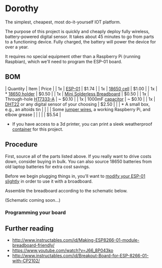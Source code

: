 Dorothy
=======

The simplest, cheapest, most do-it-yourself IOT platform.

The purpose of this project is quickly and cheaply deploy fully wireless, battery-powered digital sensor.  It takes about 45 minutes to go from parts to a functioning device.  Fully charged, the battery will power the device for over a year.

It requires no special equipment other than a Raspberry Pi (running Raspbian), which we'll need to program the ESP-01 board.

BOM
---

| Quantity | Item | Price |
| 1x | [ESP-01](https://www.google.com/search?q=esp-01&tbm=shop) | $1.74 |
| 1x | [18650 cell](https://www.google.com/search?q=18650&tbm=shop) | $1.00 |
| 1x | * [18650 holder](https://www.google.com/search?q=18650%20holder&tbm=shop) | $0.50 |
| 1x | [Mini Solderless Breadboard](https://www.google.com/search?q=mini%20breadboard&tbm=shop) | $0.50 | 
| 1x | Through-hole [HT7333-A](https://www.google.com/search?q=HT7333-a&tbm=shop) | ~ $0.10 |
| 1x | 1000mF [capacitor](https://www.google.com/search?q=capacitor%20kit&tbm=shop) | ~ $0.10 |
| 1x | [DHT22](https://www.google.com/search?q=18650&tbm=shop) or any digital sensor of your choosing | $2.50 |
|    | * A small box, e.g., an altoids tin | |
|    | Some [jumper wires](https://www.google.com/search?q=jumper%20wires&tbm=shop), a working Raspberry Pi, and elbow grease | |
|    |    | $5.54 |

* If you have access to a 3d printer, you can print a sleek weatherproof [container](https://www.thingiverse.com/thing:456900) for this project.

Procedure
---------

First, source all of the parts listed above.  If you really want to drive costs down, consider buying in bulk.  You can also source 18650 batteries from old laptop batteries for extra cost savings.

Before we begin plugging things in, you'll want to [modify your ESP-01 slightly](http://www.instructables.com/id/Making-ESP8266-01-module-breadboard-friendly/) in order to use it with a broadboard.

Assemble the breadboard according to the schematic below.

(Schematic coming soon...)

### Programming your board


Further reading
---------------

* http://www.instructables.com/id/Making-ESP8266-01-module-breadboard-friendly/
* https://www.youtube.com/watch?v=J66_8P043ko
* http://www.instructables.com/id/Breakout-Board-for-ESP-8266-01-with-CP2102/

